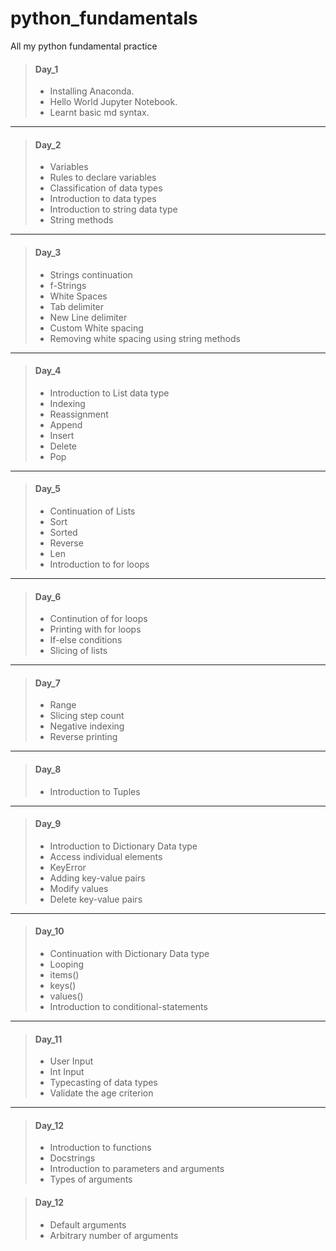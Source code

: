 # python_fundamentals
All my python fundamental practice

> #### Day_1 
>- Installing Anaconda.
>- Hello World Jupyter Notebook.
>- Learnt basic md syntax.

---
> #### Day_2
>- Variables
>- Rules to declare variables
>- Classification of data types
>- Introduction to data types
>- Introduction to string data type
>- String methods

---
> #### Day_3
>- Strings continuation
>- f-Strings
>- White Spaces
>- Tab delimiter
>- New Line delimiter
>- Custom White spacing
>- Removing white spacing using string methods

---
> #### Day_4
>- Introduction to List data type
>- Indexing
>- Reassignment
>- Append
>- Insert
>- Delete
>- Pop

---
> #### Day_5
>- Continuation of Lists
>- Sort
>- Sorted
>- Reverse
>- Len
>- Introduction to for loops

---
> #### Day_6
>- Continution of for loops
>- Printing with for loops
>- If-else conditions
>- Slicing of lists

---
> #### Day_7
>- Range
>- Slicing step count
>- Negative indexing
>- Reverse printing

---
> #### Day_8
>- Introduction to Tuples

---
> #### Day_9
>- Introduction to Dictionary Data type
>- Access individual elements
>- KeyError 
>- Adding key-value pairs
>- Modify values
>- Delete key-value pairs

---
> #### Day_10
>- Continuation with Dictionary Data type
>- Looping
>- items()
>- keys()
>- values()
>- Introduction to conditional-statements

---
> #### Day_11
>- User Input
>- Int Input
>- Typecasting of data types
>- Validate the age criterion

---
> #### Day_12
>- Introduction to functions
>- Docstrings
>- Introduction to parameters and arguments
>- Types of arguments


> #### Day_12
>- Default arguments
>- Arbitrary number of arguments


